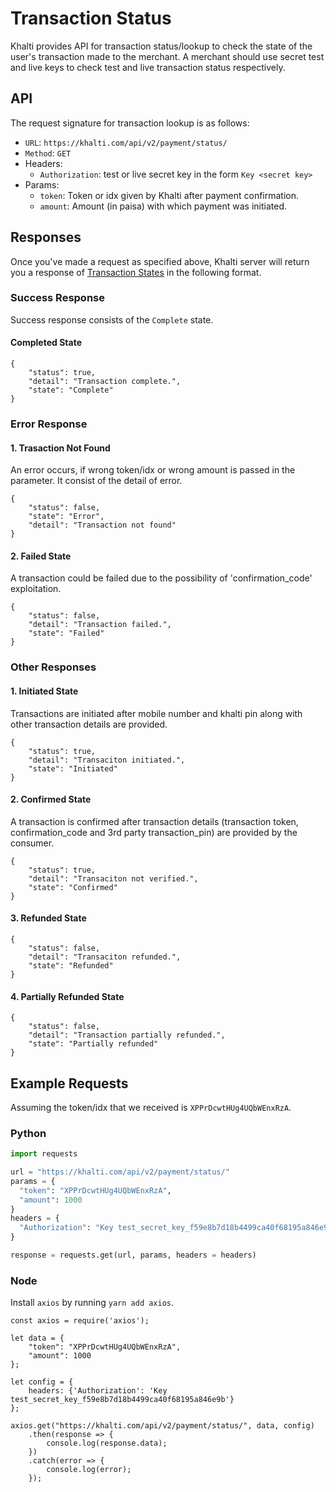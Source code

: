 # Transaction Status

Khalti provides API for transaction status/lookup to check the state of the user's transaction made to the merchant.
A merchant should use secret test and live keys to check test and live transaction status respectively.

## API

The request signature for transaction lookup is as follows:

* `URL`: `https://khalti.com/api/v2/payment/status/`
* `Method`: `GET`
* Headers: 
    * `Authorization`: test or live secret key in the form `Key <secret key>`
* Params:
    * `token`: Token or idx given by Khalti after payment confirmation.
    * `amount`: Amount (in paisa) with which payment was initiated.

## Responses

Once you've made a request as specified above, Khalti server will return you a response of [Transaction States](https://docs.khalti.com/getting-started/#21-transaction-states) in the following format.

### Success Response

Success response consists of the `Complete` state.

#### Completed State
```
{
    "status": true,
    "detail": "Transaction complete.",
    "state": "Complete"
}
```

### Error Response

#### 1. Trasaction Not Found
An error occurs, if wrong token/idx or wrong amount is passed in the parameter. It consist of the detail of error.

```
{
    "status": false,
    "state": "Error",
    "detail": "Transaction not found"
}
```

#### 2. Failed State
A transaction could be failed due to the possibility of 'confirmation_code' exploitation.

```
{
    "status": false,
    "detail": "Transaction failed.",
    "state": "Failed"
}
```

### Other Responses

#### 1. Initiated State

Transactions are initiated after mobile number and khalti pin along with other transaction details are provided.

```
{
    "status": true,
    "detail": "Transaciton initiated.",
    "state": "Initiated"
}
```

#### 2. Confirmed State
A transaction is confirmed after transaction details (transaction token, confirmation_code and 3rd party transaction_pin) are provided by the consumer.

```
{
    "status": true,
    "detail": "Transaciton not verified.",
    "state": "Confirmed"
}
```

#### 3. Refunded State
```
{
    "status": false,
    "detail": "Transaciton refunded.",
    "state": "Refunded"
}
```

#### 4. Partially Refunded State
```
{
    "status": false,
    "detail": "Transaction partially refunded.",
    "state": "Partially refunded"
}
```

## Example Requests
Assuming the token/idx that we received is `XPPrDcwtHUg4UQbWEnxRzA`.

### Python

```python
import requests

url = "https://khalti.com/api/v2/payment/status/"
params = {
  "token": "XPPrDcwtHUg4UQbWEnxRzA",
  "amount": 1000
}
headers = {
  "Authorization": "Key test_secret_key_f59e8b7d18b4499ca40f68195a846e9b"
}

response = requests.get(url, params, headers = headers)
```

### Node

Install `axios` by running `yarn add axios`.

```nodejs
const axios = require('axios');

let data = {
    "token": "XPPrDcwtHUg4UQbWEnxRzA",
    "amount": 1000
};

let config = {
    headers: {'Authorization': 'Key test_secret_key_f59e8b7d18b4499ca40f68195a846e9b'}
};

axios.get("https://khalti.com/api/v2/payment/status/", data, config)
    .then(response => {
        console.log(response.data);
    })
    .catch(error => {
        console.log(error);
    });
```
